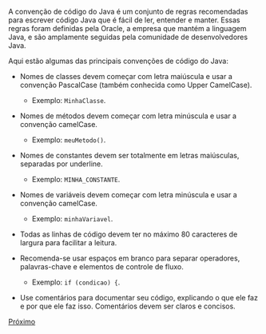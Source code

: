 A convenção de código do Java é um conjunto de regras recomendadas para escrever código Java que é fácil de ler, entender e manter. Essas regras foram definidas pela Oracle, a empresa que mantém a linguagem Java, e são amplamente seguidas pela comunidade de desenvolvedores Java.

Aqui estão algumas das principais convenções de código do Java:

- Nomes de classes devem começar com letra maiúscula e usar a convenção PascalCase (também conhecida como Upper CamelCase).
    
    - Exemplo: `MinhaClasse`.
- Nomes de métodos devem começar com letra minúscula e usar a convenção camelCase.
    
    - Exemplo: `meuMetodo()`.
- Nomes de constantes devem ser totalmente em letras maiúsculas, separadas por underline.
    
    - Exemplo: `MINHA_CONSTANTE`.
- Nomes de variáveis devem começar com letra minúscula e usar a convenção camelCase.
    
    - Exemplo: `minhaVariavel`.
- Todas as linhas de código devem ter no máximo 80 caracteres de largura para facilitar a leitura.
    
- Recomenda-se usar espaços em branco para separar operadores, palavras-chave e elementos de controle de fluxo.
    
    - Exemplo: `if (condicao) {`.
- Use comentários para documentar seu código, explicando o que ele faz e por que ele faz isso. Comentários devem ser claros e concisos.

[Próximo](./04.Tipos-primitivos.md)
